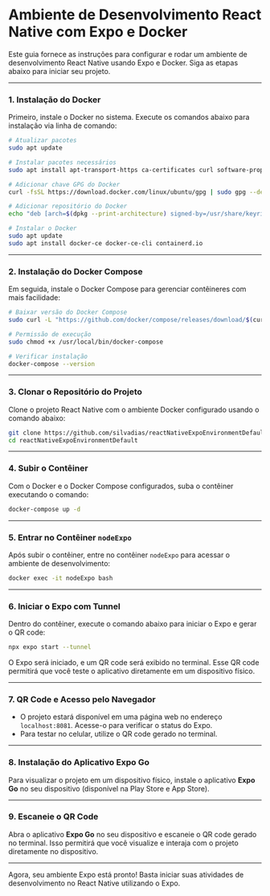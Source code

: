 
# Ambiente de Desenvolvimento React Native com Expo e Docker

Este guia fornece as instruções para configurar e rodar um ambiente de desenvolvimento React Native usando Expo e Docker. Siga as etapas abaixo para iniciar seu projeto.

---

### 1. Instalação do Docker

Primeiro, instale o Docker no sistema. Execute os comandos abaixo para instalação via linha de comando:

```bash
# Atualizar pacotes
sudo apt update

# Instalar pacotes necessários
sudo apt install apt-transport-https ca-certificates curl software-properties-common

# Adicionar chave GPG do Docker
curl -fsSL https://download.docker.com/linux/ubuntu/gpg | sudo gpg --dearmor -o /usr/share/keyrings/docker-archive-keyring.gpg

# Adicionar repositório do Docker
echo "deb [arch=$(dpkg --print-architecture) signed-by=/usr/share/keyrings/docker-archive-keyring.gpg] https://download.docker.com/linux/ubuntu $(lsb_release -cs) stable" | sudo tee /etc/apt/sources.list.d/docker.list > /dev/null

# Instalar o Docker
sudo apt update
sudo apt install docker-ce docker-ce-cli containerd.io
```

---

### 2. Instalação do Docker Compose

Em seguida, instale o Docker Compose para gerenciar contêineres com mais facilidade:

```bash
# Baixar versão do Docker Compose
sudo curl -L "https://github.com/docker/compose/releases/download/$(curl -s https://api.github.com/repos/docker/compose/releases/latest | grep tag_name | cut -d '"' -f 4)/docker-compose-$(uname -s)-$(uname -m)" -o /usr/local/bin/docker-compose

# Permissão de execução
sudo chmod +x /usr/local/bin/docker-compose

# Verificar instalação
docker-compose --version
```

---

### 3. Clonar o Repositório do Projeto

Clone o projeto React Native com o ambiente Docker configurado usando o comando abaixo:

```bash
git clone https://github.com/silvadias/reactNativeExpoEnvironmentDefault
cd reactNativeExpoEnvironmentDefault
```

---

### 4. Subir o Contêiner

Com o Docker e o Docker Compose configurados, suba o contêiner executando o comando:

```bash
docker-compose up -d
```

---

### 5. Entrar no Contêiner `nodeExpo`

Após subir o contêiner, entre no contêiner `nodeExpo` para acessar o ambiente de desenvolvimento:

```bash
docker exec -it nodeExpo bash
```

---

### 6. Iniciar o Expo com Tunnel

Dentro do contêiner, execute o comando abaixo para iniciar o Expo e gerar o QR code:

```bash
npx expo start --tunnel
```

O Expo será iniciado, e um QR code será exibido no terminal. Esse QR code permitirá que você teste o aplicativo diretamente em um dispositivo físico.

---

### 7. QR Code e Acesso pelo Navegador

- O projeto estará disponível em uma página web no endereço `localhost:8081`. Acesse-o para verificar o status do Expo.
- Para testar no celular, utilize o QR code gerado no terminal.

---

### 8. Instalação do Aplicativo Expo Go

Para visualizar o projeto em um dispositivo físico, instale o aplicativo **Expo Go** no seu dispositivo (disponível na Play Store e App Store).

---

### 9. Escaneie o QR Code

Abra o aplicativo **Expo Go** no seu dispositivo e escaneie o QR code gerado no terminal. Isso permitirá que você visualize e interaja com o projeto diretamente no dispositivo.

---

Agora, seu ambiente Expo está pronto! Basta iniciar suas atividades de desenvolvimento no React Native utilizando o Expo.
